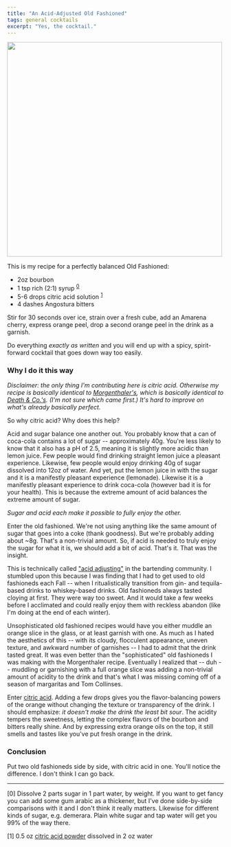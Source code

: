 ```yaml
---
title: "An Acid-Adjusted Old Fashioned"
tags: general cocktails
excerpt: "Yes, the cocktail."
---
```


<img src="{{ site.baseurl }}/jekyll_img/old_fashioned.jpg" height="500px" />

This is my recipe for a perfectly balanced Old Fashioned:

* 2oz bourbon
* 1 tsp rich (2:1) syrup <sup>[0](#zero)</sup>
* 5-6 drops citric acid solution <sup>[1](#one)</sup>
* 4 dashes Angostura bitters

Stir for 30 seconds over ice, strain over a fresh cube, add an Amarena cherry,
express orange peel, drop a second orange peel in the drink as a garnish.

Do everything *exactly as written* and you will end up with a spicy,
spirit-forward cocktail that goes down way too easily.

### Why I do it this way

_Disclaimer: the only thing I'm contributing here is citric acid. Otherwise my
recipe is basically identical to [Morgenthaler's](https://www.foodrepublic.com/2014/10/01/the-old-fashioned-easy-to-make-well-at-home-easy-to-screw-up-at-home/), which is basically identical to
[Death & Co.'s](https://drinkdeathandcobook.blogspot.com/p/old-fashioned.html). (I'm not sure which came first.) It's hard to improve on what's already basically perfect._

So why citric acid? Why does this help?

Acid and sugar balance one another out. You probably know that a can of
coca-cola contains a lot of sugar -- approximately 40g. You're less likely to
know that it also has a pH of 2.5, meaning it is slightly more acidic than lemon
juice. Few people would find drinking straight lemon juice a pleasant
experience. Likewise, few people would enjoy drinking
40g of sugar dissolved into 12oz of water. And yet, put the lemon juice in with
the sugar and it is a manifestly pleasant experience (lemonade).  Likewise it is
a manifestly pleasant experience to drink coca-cola (however bad it is for your
health). This is because the extreme amount of acid balances the extreme amount
of sugar.

_Sugar and acid each make it possible to fully enjoy the other._

Enter the old fashioned. We're not using anything like the same amount of sugar
that goes into a coke (thank goodness). But we're probably adding about ~8g.
That's a non-trivial amount. So, if acid is needed to truly enjoy the sugar for
what it is, we should add a bit of acid. That's it. That was the insight.

This is technically called ["acid
adjusting"](https://punchdrink.com/articles/acid-adjust-your-spritz-recipe/) in the bartending community.
I stumbled upon this because I was finding that I had to get used to old
fashioneds each Fall -- when I ritualistically transition from gin- and
tequila-based drinks to whiskey-based drinks. Old fashioneds always tasted cloying
at first. They were way too sweet.  And it would take a few weeks before I
acclimated and could really enjoy them with reckless abandon (like I'm doing at the
end of each winter).

Unsophisticated old fashioned recipes would have
you either muddle an orange slice in the glass, or at least garnish with one. As
much as I hated the aesthetics of this -- with its cloudy, flocculent
appearance, uneven texture, and awkward number of garnishes -- I had to
admit that the drink tasted great. It was even better than the "sophisticated"
old fashioneds I was making with the Morgenthaler recipe.  Eventually I realized
that -- duh -- muddling or garnishing with a full orange slice was adding a non-trivial
amount of acidity to the drink and that's what I was missing coming off of a
season of margaritas and Tom Collinses.

Enter [citric
acid](https://www.amazon.com/NOW-Foods-Sprouting-Substitute-Preservative/dp/B0014UCJ8Q).
Adding a few drops gives you the flavor-balancing powers of the orange without
changing the texture or transparency of the drink. I should emphasize: _it
doesn't make the drink the least bit sour_. The acidity tempers the sweetness,
letting the complex flavors of the bourbon and bitters really shine. And by
expressing extra orange oils on the top, it still smells and tastes like you've
put fresh orange in the drink.

### Conclusion

Put two old fashioneds side by side, with citric acid in one. You'll notice the
difference. I don't think I can go back.

---

<span id="zero">[0]</span> Dissolve 2 parts sugar in 1 part water, by weight. If you want to get fancy
you can add some gum arabic as a thickener, but I've done side-by-side
comparisons with it and I don't think it really matters. Likewise for different
kinds of sugar, e.g. demerara. Plain white sugar and tap water will get you 99%
of the way there.

<span id="one">[1]</span> 0.5 oz [citric acid
powder](https://www.amazon.com/NOW-Foods-Sprouting-Substitute-Preservative/dp/B0014UCJ8Q) dissolved in 2 oz water
